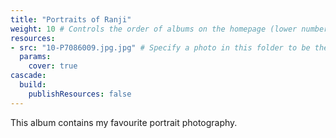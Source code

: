 ```yaml
---
title: "Portraits of Ranji"
weight: 10 # Controls the order of albums on the homepage (lower number appears first)
resources:
- src: "10-P7086009.jpg.jpg" # Specify a photo in this folder to be the album cover
  params:
    cover: true
cascade:
  build:
    publishResources: false
---
```


This album contains my favourite portrait photography.
